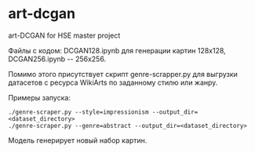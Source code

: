 # art-dcgan
art-DCGAN for HSE master project

Файлы с кодом: DCGAN128.ipynb для генерации картин 128x128, DCGAN256.ipynb -- 256x256.

Помимо этого присутствует скрипт genre-scrapper.py для выгрузки датасетов с ресурса WikiArts по заданному стилю или жанру.

Примеры запуска:
```
./genre-scraper.py --style=impressionism --output_dir=<dataset_directory>
./genre-scraper.py --genre=abstract --output_dir=<dataset_directory>
```

Модель генерирует новый набор картин.